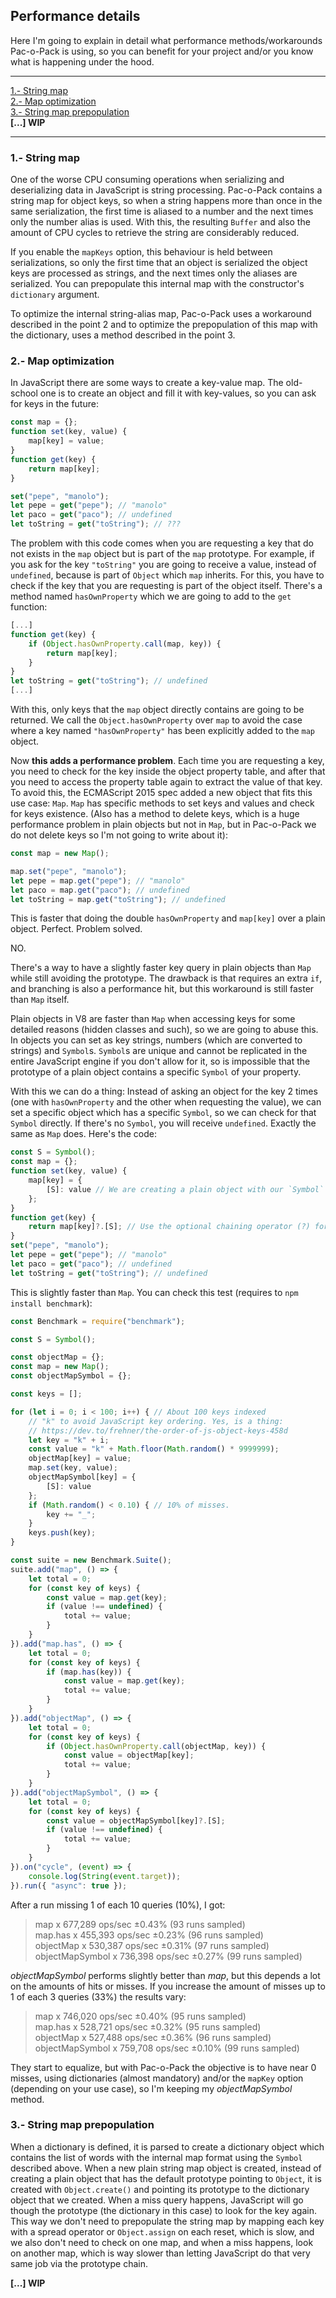 
## Performance details
Here I'm going to explain in detail what performance methods/workarounds Pac-o-Pack is using, so you can benefit for your project and/or you know what is happening under the hood.

---
[1.- String map](#1--string-map)  
[2.- Map optimization](#2--map-optimization)  
[3.- String map prepopulation](#3--string-map-prepopulation)  
**[...] WIP**

---
### 1.- String map
One of the worse CPU consuming operations when serializing and deserializing data in JavaScript is string processing. Pac-o-Pack contains a string map for object keys, so when a string happens more than once in the same serialization, the first time is aliased to a number and the next times only the number alias is used. With this, the resulting `Buffer` and also the amount of CPU cycles to retrieve the string are considerably reduced.

If you enable the `mapKeys` option, this behaviour is held between serializations, so only the first time that an object is serialized the object keys are processed as strings, and the next times only the aliases are serialized. You can prepopulate this internal map with the constructor's `dictionary` argument.

To optimize the internal string-alias map, Pac-o-Pack uses a workaround described in the point 2 and to optimize the prepopulation of this map with the dictionary, uses a method described in the point 3.

### 2.- Map optimization
In JavaScript there are some ways to create a key-value map. The old-school one is to create an object and fill it with key-values, so you can ask for keys in the future:
```javascript
const map = {};
function set(key, value) {
    map[key] = value;
}
function get(key) {
    return map[key];
}

set("pepe", "manolo");
let pepe = get("pepe"); // "manolo"
let paco = get("paco"); // undefined
let toString = get("toString"); // ???
```
The problem with this code comes when you are requesting a key that do not exists in the `map` object but is part of the `map` prototype. For example, if you ask for the key `"toString"` you are going to receive a value, instead of `undefined`, because is part of `Object` which `map` inherits. For this, you have to check if the key that you are requesting is part of the object itself. There's a method named `hasOwnProperty` which we are going to add to the `get` function:
```javascript
[...]
function get(key) {
    if (Object.hasOwnProperty.call(map, key)) {
        return map[key];
    }
}
let toString = get("toString"); // undefined
[...]
```
With this, only keys that the `map` object directly contains are going to be returned. We call the `Object.hasOwnProperty` over `map` to avoid the case where a key named `"hasOwnProperty"` has been explicitly added to the `map` object.

Now **this adds a performance problem**. Each time you are requesting a key, you need to check for the key inside the object property table, and after that you need to access the property table again to extract the value of that key. To avoid this, the ECMAScript 2015 spec added a new object that fits this use case: `Map`. `Map` has specific methods to set keys and values and check for keys existence. (Also has a method to delete keys, which is a huge performance problem in plain objects but not in `Map`, but in Pac-o-Pack we do not delete keys so I'm not going to write about it):
```javascript
const map = new Map();

map.set("pepe", "manolo");
let pepe = map.get("pepe"); // "manolo"
let paco = map.get("paco"); // undefined
let toString = map.get("toString"); // undefined
```
This is faster that doing the double `hasOwnProperty` and `map[key]` over a plain object. Perfect. Problem solved.

NO.

There's a way to have a slightly faster key query in plain objects than `Map` while still avoiding the prototype. The drawback is that requires an extra `if`, and branching is also a performance hit, but this workaround is still faster than `Map` itself.

Plain objects in V8 are faster than `Map` when accessing keys for some detailed reasons (hidden classes and such), so we are going to abuse this. In objects you can set as key strings, numbers (which are converted to strings) and `Symbol`s. `Symbol`s are unique and cannot be replicated in the entire JavaScript engine if you don't allow for it, so is impossible that the prototype of a plain object contains a specific `Symbol` of your property.

With this we can do a thing: Instead of asking an object for the key 2 times (one with `hasOwnProperty` and the other when requesting the value), we can set a specific object which has a specific `Symbol`, so we can check for that `Symbol` directly. If there's no `Symbol`, you will receive `undefined`. Exactly the same as `Map` does. Here's the code:
```javascript
const S = Symbol();
const map = {};
function set(key, value) {
    map[key] = {
        [S]: value // We are creating a plain object with our `Symbol` as the key which points to the value.
    };
}
function get(key) {
    return map[key]?.[S]; // Use the optional chaining operator (?) for easy of read. But is the same as checking for an undefined value. This is the extra "if".
}
set("pepe", "manolo");
let pepe = get("pepe"); // "manolo"
let paco = get("paco"); // undefined
let toString = get("toString"); // undefined
```
This is slightly faster than `Map`. You can check this test (requires to `npm install benchmark`):
```javascript
const Benchmark = require("benchmark");

const S = Symbol();

const objectMap = {};
const map = new Map();
const objectMapSymbol = {};

const keys = [];

for (let i = 0; i < 100; i++) { // About 100 keys indexed
    // "k" to avoid JavaScript key ordering. Yes, is a thing:
    // https://dev.to/frehner/the-order-of-js-object-keys-458d
    let key = "k" + i;
    const value = "k" + Math.floor(Math.random() * 9999999);
    objectMap[key] = value;
    map.set(key, value);
    objectMapSymbol[key] = {
        [S]: value
    };
    if (Math.random() < 0.10) { // 10% of misses.
        key += "_";
    }
    keys.push(key);
}

const suite = new Benchmark.Suite();
suite.add("map", () => {
    let total = 0;
    for (const key of keys) {
        const value = map.get(key);
        if (value !== undefined) {
            total += value;
        }
    }
}).add("map.has", () => {
    let total = 0;
    for (const key of keys) {
        if (map.has(key)) {
            const value = map.get(key);
            total += value;
        }
    }
}).add("objectMap", () => {
    let total = 0;
    for (const key of keys) {
        if (Object.hasOwnProperty.call(objectMap, key)) {
            const value = objectMap[key];
            total += value;
        }
    }
}).add("objectMapSymbol", () => {
    let total = 0;
    for (const key of keys) {
        const value = objectMapSymbol[key]?.[S];
        if (value !== undefined) {
            total += value;
        }
    }
}).on("cycle", (event) => {
    console.log(String(event.target));
}).run({ "async": true });
```
After a run missing 1 of each 10 queries (10%), I got:
> map x 677,289 ops/sec ±0.43% (93 runs sampled)  
> map.has x 455,393 ops/sec ±0.23% (96 runs sampled)  
> objectMap x 530,387 ops/sec ±0.31% (97 runs sampled)  
> objectMapSymbol x 736,398 ops/sec ±0.27% (99 runs sampled)  

_objectMapSymbol_ performs slightly better than _map_, but this depends a lot on the amounts of hits or misses. If you increase the amount of misses up to 1 of each 3 queries (33%) the results vary:
> map x 746,020 ops/sec ±0.40% (95 runs sampled)  
> map.has x 528,721 ops/sec ±0.32% (95 runs sampled)  
> objectMap x 527,488 ops/sec ±0.36% (96 runs sampled)  
> objectMapSymbol x 759,708 ops/sec ±0.10% (99 runs sampled)  

They start to equalize, but with Pac-o-Pack the objective is to have near 0 misses, using dictionaries (almost mandatory) and/or the `mapKey` option (depending on your use case), so I'm keeping my _objectMapSymbol_ method.

### 3.- String map prepopulation
When a dictionary is defined, it is parsed to create a dictionary object which contains the list of words with the internal map format using the `Symbol` described above. When a new plain string map object is created, instead of creating a plain object that has the default prototype pointing to `Object`, it is created with `Object.create()` and pointing its prototype to the dictionary object that we created. When a miss query happens, JavaScript will go though the prototype (the dictionary in this case) to look for the key again. This way we don't need to prepopulate the string map by mapping each key with a spread operator or `Object.assign` on each reset, which is slow, and we also don't need to check on one map, and when a miss happens, look on another map, which is way slower than letting JavaScript do that very same job via the prototype chain.

**[...] WIP**